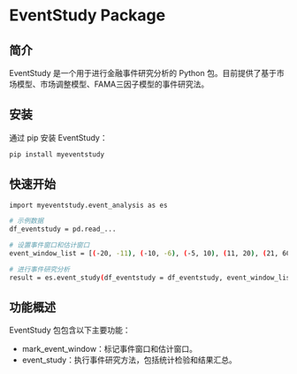 # EventStudy Package

## 简介
EventStudy 是一个用于进行金融事件研究分析的 Python 包。目前提供了基于市场模型、市场调整模型、FAMA三因子模型的事件研究法。

## 安装
通过 pip 安装 EventStudy：
```bash
pip install myeventstudy
```
## 快速开始
```bash
import myeventstudy.event_analysis as es

# 示例数据
df_eventstudy = pd.read_...

# 设置事件窗口和估计窗口
event_window_list = [(-20, -11), (-10, -6), (-5, 10), (11, 20), (21, 60)]

# 进行事件研究分析
result = es.event_study(df_eventstudy = df_eventstudy, event_window_list = event_window_list, est_window = (-120,-20), predict_model = 'market')
```

## 功能概述
EventStudy 包包含以下主要功能：

- mark_event_window：标记事件窗口和估计窗口。
- event_study：执行事件研究方法，包括统计检验和结果汇总。